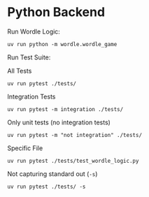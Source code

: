 # Python Backend

Run Wordle Logic:
```shell
uv run python -m wordle.wordle_game
```

Run Test Suite:

All Tests
```shell
uv run pytest ./tests/
```

Integration Tests
```shell
uv run pytest -m integration ./tests/
```

Only unit tests (no integration tests)
```shell
uv run pytest -m "not integration" ./tests/
```

Specific File
```shell
uv run pytest ./tests/test_wordle_logic.py
```

Not capturing standard out (`-s`)
```shell
uv run pytest ./tests/ -s
```